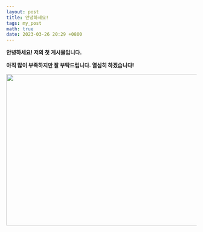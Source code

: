 ```yaml
---
layout: post
title: 안녕하세요!
tags: my_post
math: true
date: 2023-03-26 20:29 +0800
---
```


<strong>안녕하세요! 저의 첫 게시물입니다. 

아직 많이 부족하지만 잘 부탁드립니다. 열심히 하겠습니다!

<img src="https://user-images.githubusercontent.com/126743778/227782362-bc5859e7-dabc-49d2-b210-5d2a50de3e6d.jpg"  width="600" height="400">
